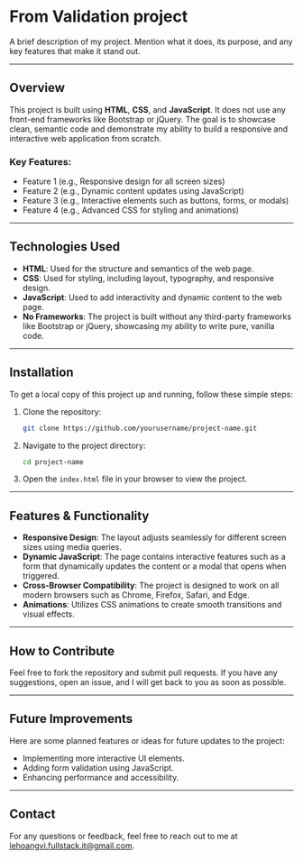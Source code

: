 # From Validation project

A brief description of my project. Mention what it does, its purpose, and any key features that make it stand out.

---

## Overview

This project is built using **HTML**, **CSS**, and **JavaScript**. It does not use any front-end frameworks like Bootstrap or jQuery. The goal is to showcase clean, semantic code and demonstrate my ability to build a responsive and interactive web application from scratch.

### Key Features:
- Feature 1 (e.g., Responsive design for all screen sizes)
- Feature 2 (e.g., Dynamic content updates using JavaScript)
- Feature 3 (e.g., Interactive elements such as buttons, forms, or modals)
- Feature 4 (e.g., Advanced CSS for styling and animations)

---

## Technologies Used

- **HTML**: Used for the structure and semantics of the web page.
- **CSS**: Used for styling, including layout, typography, and responsive design.
- **JavaScript**: Used to add interactivity and dynamic content to the web page.
- **No Frameworks**: The project is built without any third-party frameworks like Bootstrap or jQuery, showcasing my ability to write pure, vanilla code.

---

## Installation

To get a local copy of this project up and running, follow these simple steps:

1. Clone the repository:
    ```bash
    git clone https://github.com/yourusername/project-name.git
    ```

2. Navigate to the project directory:
    ```bash
    cd project-name
    ```

3. Open the `index.html` file in your browser to view the project.

---

## Features & Functionality

- **Responsive Design**: The layout adjusts seamlessly for different screen sizes using media queries.
- **Dynamic JavaScript**: The page contains interactive features such as a form that dynamically updates the content or a modal that opens when triggered.
- **Cross-Browser Compatibility**: The project is designed to work on all modern browsers such as Chrome, Firefox, Safari, and Edge.
- **Animations**: Utilizes CSS animations to create smooth transitions and visual effects.

---



## How to Contribute

Feel free to fork the repository and submit pull requests. If you have any suggestions, open an issue, and I will get back to you as soon as possible.

---

## Future Improvements

Here are some planned features or ideas for future updates to the project:

- Implementing more interactive UI elements.
- Adding form validation using JavaScript.
- Enhancing performance and accessibility.

---

## Contact

For any questions or feedback, feel free to reach out to me at [lehoangvi.fullstack.it@gmail.com](mailto:lehoangvi.fullstack.it@gmail.com).
